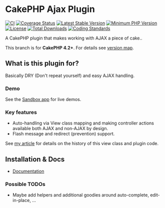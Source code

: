 # CakePHP Ajax Plugin
[![CI](https://github.com/dereuromark/cakephp-ajax/actions/workflows/ci.yml/badge.svg?branch=master)](https://github.com/dereuromark/cakephp-ajax/actions?query=workflow%3ACI+branch%3Amaster)
[![Coverage Status](https://codecov.io/gh/dereuromark/cakephp-ajax/branch/master/graph/badge.svg)](https://codecov.io/gh/dereuromark/cakephp-ajax)
[![Latest Stable Version](https://poser.pugx.org/dereuromark/cakephp-ajax/v/stable.svg)](https://packagist.org/packages/dereuromark/cakephp-ajax)
[![Minimum PHP Version](https://img.shields.io/badge/php-%3E%3D%207.4-8892BF.svg)](https://php.net/)
[![License](https://poser.pugx.org/dereuromark/cakephp-ajax/license.svg)](https://packagist.org/packages/dereuromark/cakephp-ajax)
[![Total Downloads](https://poser.pugx.org/dereuromark/cakephp-ajax/d/total.svg)](https://packagist.org/packages/dereuromark/cakephp-ajax)
[![Coding Standards](https://img.shields.io/badge/cs-PSR--2--R-yellow.svg)](https://github.com/php-fig-rectified/fig-rectified-standards)

A CakePHP plugin that makes working with AJAX a piece of cake..

This branch is for **CakePHP 4.2+**. For details see [version map](https://github.com/dereuromark/cakephp-ajax/wiki#cakephp-version-map).

## What is this plugin for?
Basically DRY (Don't repeat yourself) and easy AJAX handling.

### Demo
See the [Sandbox app](https://sandbox.dereuromark.de/sandbox/ajax-examples) for live demos.

### Key features
- Auto-handling via View class mapping and making controller actions available both AJAX and non-AJAX by design.
- Flash message and redirect (prevention) support.

See [my article](https://www.dereuromark.de/2014/01/09/ajax-and-cakephp/) for details on the history of this view class and plugin code.

## Installation & Docs

- [Documentation](docs/README.md)

### Possible TODOs

* Maybe add helpers and additional goodies around auto-complete, edit-in-place, ...
